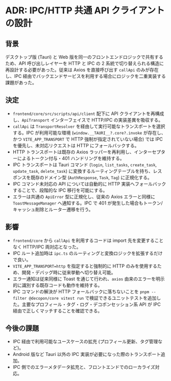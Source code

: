 # ADR: IPC/HTTP 共通 API クライアントの設計

## 背景

デスクトップ版 (Tauri) と Web 版を同一のフロントエンドロジックで共有するため、API 呼び出しレイヤーを HTTP と IPC の 2 系統で切り替えられる構造に再設計する必要があった。従来は Axios を直接呼び出す `callApi` のみが存在し、IPC 経由でバックエンドサービスを利用する場合にロジックを二重実装する課題があった。

## 決定

- `frontend/core/src/scripts/api/client` 配下に API クライアントを再構成し、`ApiTransport` インターフェイスで HTTP/IPC の実装差異を吸収する。
- `callApi` は `TransportResolver` を経由して実行可能なトランスポートを選択する。IPC が利用可能な環境 (`window.__TAURI__?.core?.invoke` が存在し、かつ `VITE_APP_TRANSPORT` で HTTP 強制が指定されていない場合) では IPC を優先し、未対応リクエストは HTTP にフォールバックする。
- HTTP トランスポートは既存の Axios ラッパーを再利用し、インターセプターによるトークン付与・401 ハンドリングを維持する。
- IPC トランスポートは Tauri コマンド (`login`, `list_tasks`, `create_task`, `update_task`, `delete_task`) に変換するルーティングテーブルを持ち、レスポンスを既存のドメイン型 (`AuthResponse`, `Task`, `Tag`) に正規化する。
- IPC コマンド未対応の API については自動的に HTTP 実装へフォールバックすることで、段階的な IPC 移行を可能にする。
- エラーは共通の `ApiError` 型に正規化し、従来の Axios エラーと同様に `ToastMessageManager` へ通知する。IPC で 401 が発生した場合もトークン/キャッシュ削除とルーター遷移を行う。

## 影響

- `frontend/core` から `callApi` を利用するコードは import 先を変更することなく HTTP/IPC 両対応となった。
- IPC ルート追加時は `ipc.ts` のルーティングと変換ロジックを拡張するだけで良い。
- `VITE_APP_TRANSPORT=http` を指定すると強制的に HTTP のみを使用するため、開発・デバッグ時に従来挙動へ切り替え可能。
- エラー通知は従来同様に Toast を通じて行われ、`axios` 由来のエラーを明示的に識別する既存コードも動作を維持する。
- IPC コマンドの解決が HTTP フォールバックに落ちないことを `pnpm --filter @decopon/core vitest run` で検証できるユニットテストを追加した。主要なプロフィール・タグ・ログ・デコポンセッション系 API が IPC 経由で正しくマッチすることを確認できる。

## 今後の課題

- IPC 経由で利用可能なユースケースの拡充 (プロフィール更新、タグ管理など)。
- Android 版など Tauri 以外の IPC 実装が必要になった際のトランスポート追加。
- IPC 側でのエラーメタデータ拡充と、フロントエンドでのローカライズ対応。
